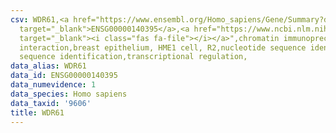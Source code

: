 ```yaml
---
csv: WDR61,<a href="https://www.ensembl.org/Homo_sapiens/Gene/Summary?db=core;g=ENSG00000140395"
  target="_blank">ENSG00000140395</a>,<a href="https://www.ncbi.nlm.nih.gov/pubmed/22863008"
  target="_blank"><i class="fas fa-file"></i></a>",chromatin immunoprecipitation assay,direct
  interaction,breast epithelium, HME1 cell, R2,nucleotide sequence identification,nucleotide
  sequence identification,transcriptional regulation,
data_alias: WDR61
data_id: ENSG00000140395
data_numevidence: 1
data_species: Homo sapiens
data_taxid: '9606'
title: WDR61
---
```

